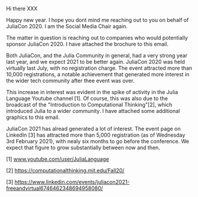 
Hi there XXX

Happy new year. I hope you dont mind me reaching out to you on behalf of JuliaCon 2020.
I am the Social Media Chair again.

The matter in question is reaching out to companies who would potentially sponsor JuliaCon 2020.
I have attached the brochure to this email.

Both JuliaCon, and the Julia Community in general, had a very strong year last year, and we expect 2021 to be better again.
JuliaCon 2020 was held virtually last July, with no registration charge. 
The event attracted more than 10,000 registrations, a notable achievement that generated more interest in the wider tech 
community after thee event was over.

This increase in interest was evident in the spike of activity in the Julia Language Youtube channel [1].
Of course, this was also due to the broadcast of the "Introduction to Computational Thinking"[2], which introduced Julia to 
a wider community. 
I have attached some additional graphics to this email.

JuliaCon 2021 has alread generated a lot of interest. The event page on LinkedIn [3] has attracted more than 5,000 registration (as of Wednesday 3rd February 2021), with nealy six months to 
go before the conference. We expect that figure to grow substantially between now and then.

[1] www.youtube.com/user/JuliaLanguage

[2] https://computationalthinking.mit.edu/Fall20/

[3] https://www.linkedin.com/events/juliacon2021-freeandvirtual6746462348694958080/
